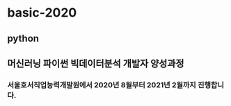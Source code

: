 # basic-2020

## python

## 머신러닝 파이썬 빅데이터분석 개발자 양성과정

### 서울호서직업능력개발원에서 2020년 8월부터 2021년 2월까지 진행합니다.
